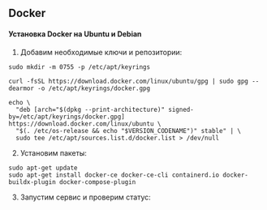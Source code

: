 ## Docker

#### Установка Docker на Ubuntu и Debian

1. Добавим необходимые ключи и репозитории:
```
sudo mkdir -m 0755 -p /etc/apt/keyrings

curl -fsSL https://download.docker.com/linux/ubuntu/gpg | sudo gpg --dearmor -o /etc/apt/keyrings/docker.gpg

echo \
  "deb [arch="$(dpkg --print-architecture)" signed-by=/etc/apt/keyrings/docker.gpg] https://download.docker.com/linux/ubuntu \
  "$(. /etc/os-release && echo "$VERSION_CODENAME")" stable" | \
  sudo tee /etc/apt/sources.list.d/docker.list > /dev/null
```

2. Установим пакеты:
```
sudo apt-get update
sudo apt-get install docker-ce docker-ce-cli containerd.io docker-buildx-plugin docker-compose-plugin
```

3. Запустим сервис и проверим статус:
```
```